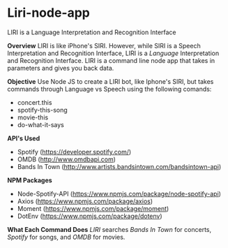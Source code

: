 # Liri-node-app
LIRI is a Language Interpretation and Recognition Interface

**Overview**
LIRI is like iPhone's SIRI. However, while SIRI is a Speech Interpretation and Recognition Interface, LIRI is a _Language_ Interpretation and Recognition Interface. LIRI is a command line node app that takes in parameters and gives you back data.

**Objective**
Use Node JS to create a LIRI bot, like Iphone's SIRI, but takes commands through Language vs Speech using the following comands:
* concert.this
* spotify-this-song
* movie-this
* do-what-it-says

**API's Used**
* Spotify (https://developer.spotify.com/)
* OMDB (http://www.omdbapi.com)
* Bands In Town  (http://www.artists.bandsintown.com/bandsintown-api)

**NPM Packages**
* Node-Spotify-API  (https://www.npmjs.com/package/node-spotify-api)
* Axios (https://www.npmjs.com/package/axios)
* Moment (https://www.npmjs.com/package/moment)
* DotEnv (https://www.npmjs.com/package/dotenv)

**What Each Command Does**
*LIRI* searches *Bands In Town* for concerts, *Spotify* for songs, and *OMDB* for movies.










